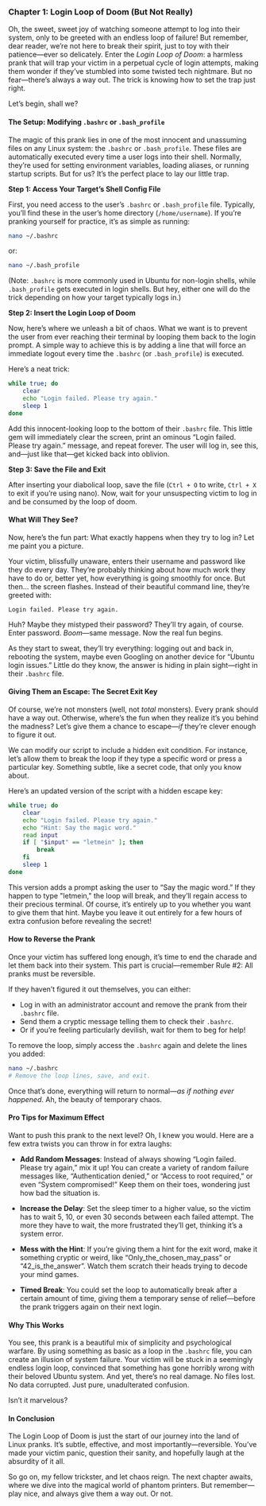 ### **Chapter 1: Login Loop of Doom (But Not Really)**

Oh, the sweet, sweet joy of watching someone attempt to log into their system, only to be greeted with an endless loop of failure! But remember, dear reader, we’re not here to break their spirit, just to toy with their patience—ever so delicately. Enter the *Login Loop of Doom*: a harmless prank that will trap your victim in a perpetual cycle of login attempts, making them wonder if they’ve stumbled into some twisted tech nightmare. But no fear—there’s always a way out. The trick is knowing how to set the trap just right.

Let’s begin, shall we?

#### **The Setup: Modifying `.bashrc` or `.bash_profile`**

The magic of this prank lies in one of the most innocent and unassuming files on any Linux system: the `.bashrc` or `.bash_profile`. These files are automatically executed every time a user logs into their shell. Normally, they’re used for setting environment variables, loading aliases, or running startup scripts. But for us? It’s the perfect place to lay our little trap.

**Step 1: Access Your Target’s Shell Config File**

First, you need access to the user’s `.bashrc` or `.bash_profile` file. Typically, you’ll find these in the user’s home directory (`/home/username`). If you’re pranking yourself for practice, it’s as simple as running:

```bash
nano ~/.bashrc
```

or:

```bash
nano ~/.bash_profile
```

(Note: `.bashrc` is more commonly used in Ubuntu for non-login shells, while `.bash_profile` gets executed in login shells. But hey, either one will do the trick depending on how your target typically logs in.)

**Step 2: Insert the Login Loop of Doom**

Now, here’s where we unleash a bit of chaos. What we want is to prevent the user from ever reaching their terminal by looping them back to the login prompt. A simple way to achieve this is by adding a line that will force an immediate logout every time the `.bashrc` (or `.bash_profile`) is executed.

Here’s a neat trick:

```bash
while true; do
    clear
    echo "Login failed. Please try again."
    sleep 1
done
```

Add this innocent-looking loop to the bottom of their `.bashrc` file. This little gem will immediately clear the screen, print an ominous “Login failed. Please try again.” message, and repeat forever. The user will log in, see this, and—just like that—get kicked back into oblivion.

**Step 3: Save the File and Exit**

After inserting your diabolical loop, save the file (`Ctrl + O` to write, `Ctrl + X` to exit if you’re using nano). Now, wait for your unsuspecting victim to log in and be consumed by the loop of doom.

#### **What Will They See?**

Now, here’s the fun part: What exactly happens when they try to log in? Let me paint you a picture.

Your victim, blissfully unaware, enters their username and password like they do every day. They’re probably thinking about how much work they have to do or, better yet, how everything is going smoothly for once. But then... the screen flashes. Instead of their beautiful command line, they’re greeted with:

```
Login failed. Please try again.
```

Huh? Maybe they mistyped their password? They’ll try again, of course. Enter password. *Boom*—same message. Now the real fun begins.

As they start to sweat, they’ll try everything: logging out and back in, rebooting the system, maybe even Googling on another device for “Ubuntu login issues.” Little do they know, the answer is hiding in plain sight—right in their `.bashrc` file.

#### **Giving Them an Escape: The Secret Exit Key**

Of course, we’re not monsters (well, not *total* monsters). Every prank should have a way out. Otherwise, where’s the fun when they realize it’s you behind the madness? Let’s give them a chance to escape—*if* they’re clever enough to figure it out.

We can modify our script to include a hidden exit condition. For instance, let’s allow them to break the loop if they type a specific word or press a particular key. Something subtle, like a secret code, that only you know about.

Here’s an updated version of the script with a hidden escape key:

```bash
while true; do
    clear
    echo "Login failed. Please try again."
    echo "Hint: Say the magic word."
    read input
    if [ "$input" == "letmein" ]; then
        break
    fi
    sleep 1
done
```

This version adds a prompt asking the user to “Say the magic word.” If they happen to type "letmein," the loop will break, and they’ll regain access to their precious terminal. Of course, it’s entirely up to you whether you want to give them that hint. Maybe you leave it out entirely for a few hours of extra confusion before revealing the secret!

#### **How to Reverse the Prank**

Once your victim has suffered long enough, it’s time to end the charade and let them back into their system. This part is crucial—remember Rule #2: All pranks must be reversible.

If they haven’t figured it out themselves, you can either:
- Log in with an administrator account and remove the prank from their `.bashrc` file.
- Send them a cryptic message telling them to check their `.bashrc`.
- Or if you’re feeling particularly devilish, wait for them to beg for help!

To remove the loop, simply access the `.bashrc` again and delete the lines you added:

```bash
nano ~/.bashrc
# Remove the loop lines, save, and exit.
```

Once that’s done, everything will return to normal—*as if nothing ever happened*. Ah, the beauty of temporary chaos.

#### **Pro Tips for Maximum Effect**

Want to push this prank to the next level? Oh, I knew you would. Here are a few extra twists you can throw in for extra laughs:

- **Add Random Messages**: Instead of always showing “Login failed. Please try again,” mix it up! You can create a variety of random failure messages like, “Authentication denied,” or “Access to root required,” or even “System compromised!” Keep them on their toes, wondering just how bad the situation is.

- **Increase the Delay**: Set the sleep timer to a higher value, so the victim has to wait 5, 10, or even 30 seconds between each failed attempt. The more they have to wait, the more frustrated they’ll get, thinking it’s a system error.

- **Mess with the Hint**: If you’re giving them a hint for the exit word, make it something cryptic or weird, like “Only_the_chosen_may_pass” or “42_is_the_answer”. Watch them scratch their heads trying to decode your mind games.

- **Timed Break**: You could set the loop to automatically break after a certain amount of time, giving them a temporary sense of relief—before the prank triggers again on their next login.

#### **Why This Works**

You see, this prank is a beautiful mix of simplicity and psychological warfare. By using something as basic as a loop in the `.bashrc` file, you can create an illusion of system failure. Your victim will be stuck in a seemingly endless login loop, convinced that something has gone horribly wrong with their beloved Ubuntu system. And yet, there’s no real damage. No files lost. No data corrupted. Just pure, unadulterated confusion.

Isn’t it marvelous?

#### **In Conclusion**

The Login Loop of Doom is just the start of our journey into the land of Linux pranks. It’s subtle, effective, and most importantly—reversible. You’ve made your victim panic, question their sanity, and hopefully laugh at the absurdity of it all. 

So go on, my fellow trickster, and let chaos reign. The next chapter awaits, where we dive into the magical world of phantom printers. But remember—play nice, and always give them a way out. Or not.
